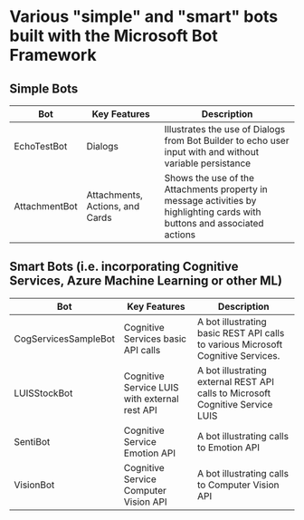 # Various "simple" and "smart" bots built with the Microsoft Bot Framework

## Simple Bots


| Bot  | Key Features  | Description  |
|---|---|---|
| EchoTestBot  | Dialogs  | Illustrates the use of Dialogs from Bot Builder to echo user input with and without variable persistance  |
| AttachmentBot  | Attachments, Actions, and Cards  | Shows the use of the Attachments property in message activities by highlighting cards with buttons and associated actions  |

## Smart Bots (i.e. incorporating Cognitive Services, Azure Machine Learning or other ML)

| Bot  | Key Features  | Description  |
|---|---|---|
| CogServicesSampleBot  | Cognitive Services basic API calls  | A bot illustrating basic REST API calls to various Microsoft Cognitive Services.  |
| LUISStockBot  | Cognitive Service LUIS with external rest API | A bot illustrating external REST API calls to Microsoft Cognitive Service LUIS  |
| SentiBot  | Cognitive Service Emotion API | A bot illustrating calls to Emotion API  |
| VisionBot  | Cognitive Service Computer Vision API  | A bot illustrating calls to Computer Vision API   |


